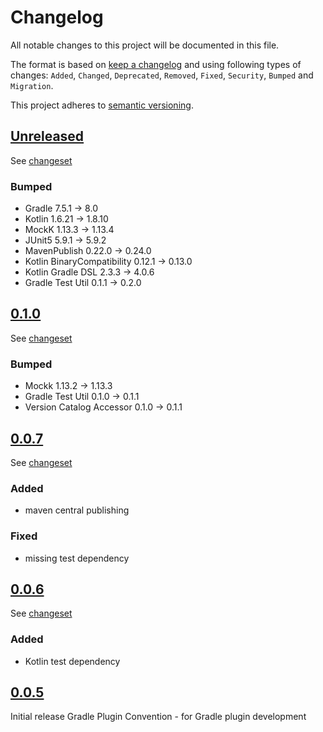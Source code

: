 # Changelog

All notable changes to this project will be documented in this file.

The format is based on [keep a changelog](http://keepachangelog.com/en/1.0.0/) and using following
types of changes: `Added`, `Changed`, `Deprecated`, `Removed`, `Fixed`, `Security`, `Bumped` and `Migration`.

This project adheres to [semantic versioning](http://semver.org/spec/v2.0.0.html).

## [Unreleased](https://github.com/bitfunk/gradle-plugins/releases/latest)

See [changeset](https://github.com/bitfunk/gradle-plugins/compare/plugin-dev-convention@v0.0.7...main)

### Bumped

- Gradle 7.5.1 -> 8.0
- Kotlin 1.6.21 -> 1.8.10
- MockK 1.13.3 -> 1.13.4
- JUnit5 5.9.1 -> 5.9.2
- MavenPublish 0.22.0 -> 0.24.0
- Kotlin BinaryCompatibility 0.12.1 -> 0.13.0
- Kotlin Gradle DSL 2.3.3 -> 4.0.6
- Gradle Test Util 0.1.1 -> 0.2.0

## [0.1.0](https://github.com/bitfunk/gradle-plugins/releases/tag/plugin-dev-convention@v0.1.0)

See [changeset](https://github.com/bitfunk/gradle-plugins/compare/plugin-dev-convention@v0.0.7...plugin-dev-convention@v0.1.0)

### Bumped

- Mockk 1.13.2 -> 1.13.3
- Gradle Test Util 0.1.0 -> 0.1.1
- Version Catalog Accessor 0.1.0 -> 0.1.1

## [0.0.7](https://github.com/bitfunk/gradle-plugins/releases/tag/plugin-dev-convention@v0.0.7)

See [changeset](https://github.com/bitfunk/gradle-plugins/compare/plugin-dev-convention@v0.0.6...plugin-dev-convention@v0.0.7)

### Added

- maven central publishing

### Fixed

- missing test dependency

## [0.0.6](https://github.com/bitfunk/gradle-plugins/releases/tag/plugin-dev-convention@v0.0.6)

See [changeset](https://github.com/bitfunk/gradle-plugins/compare/plugin-dev-convention@v0.0.5...plugin-dev-convention@v0.0.6)

### Added

- Kotlin test dependency

## [0.0.5](https://github.com/bitfunk/gradle-plugins/releases/tag/plugin-dev-convention@v0.0.5)

Initial release Gradle Plugin Convention - for Gradle plugin development
